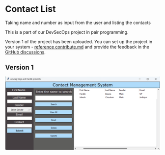 # Contact List

Taking name and number as input from the user and listing the contacts

This is a part of our DevSecOps project in pair programming.

Version 1 of the project has been uploaded. You can set up the project in your system - [reference contribute.md](contribute.md) and provide the feedback in the [GitHub discussions](https://github.com/yourusername/yourrepository/discussions).

## Version 1

![Version 1](Version1.jpg)
